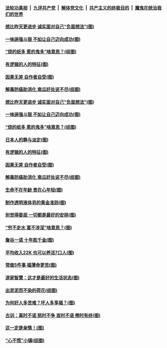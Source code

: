 

####  [法轮功真相](../../../../basic/blob/master/README.md?t=07022202) &nbsp;|&nbsp; [九评共产党](../../../../9ping.md/blob/master/README.md?t=07022202) &nbsp;|&nbsp; [解体党文化](../../../../jtdwh.md/blob/master/README.md?t=07022202)  &nbsp;|&nbsp; [共产主义的终极目的](../../../../gczydzjmd.md/blob/master/README.md?t=07022202) &nbsp;|&nbsp; [魔鬼在统治我们的世界](../../../../mgztzwmdsj.md/blob/master/README.md?t=07022202) 

#### [想比昨天更进步 诚实面对自己“负面想法”(图)](../pages/p8/938419.md?t=07022202) 

#### [一味逞强斗狠 不如让自己迈向成功(图)](../pages/p8/937701.md?t=07022202) 

#### [“烧的纸多 惹的鬼多”啥意思？(组图)](../pages/p8/938393.md?t=07022202) 

#### [有逻辑的人的特征(图)](../pages/p8/938239.md?t=07022202) 

#### [因果无差 自作者自受(图)](../pages/p8/938272.md?t=07022202) 

#### [解毒防癌助消化 南瓜好处说不尽(组图)](../pages/p8/937975.md?t=07022202) 

#### [想比昨天更进步 诚实面对自己“负面想法”(图)](../pages/p8/938419.md?t=07022202) 

#### [一味逞强斗狠 不如让自己迈向成功(图)](../pages/p8/937701.md?t=07022202) 

#### [“烧的纸多 惹的鬼多”啥意思？(组图)](../pages/p8/938393.md?t=07022202) 

#### [日本人的静与淡定(图)](../pages/p8/936769.md?t=07022202) 

#### [有逻辑的人的特征(图)](../pages/p8/938239.md?t=07022202) 

#### [因果无差 自作者自受(图)](../pages/p8/938272.md?t=07022202) 

#### [解毒防癌助消化 南瓜好处说不尽(组图)](../pages/p8/937975.md?t=07022202) 

#### [生命不在年龄 贵在心年轻(图)](../pages/p8/937698.md?t=07022202) 

#### [制作透明液体皂的黄金准则(图)](../pages/p8/938207.md?t=07022202) 

#### [别觉得委屈 一切都是最好的安排(图)](../pages/p8/921940.md?t=07022202) 

#### [“穷不走水 富不涉淫”啥意思？(图)](../pages/p8/938176.md?t=07022202) 

#### [詹谷一诺 十年胜千金(图)](../pages/p8/937705.md?t=07022202) 

#### [平均收入22K 也可以养活7口人(图)](../pages/p8/938104.md?t=07022202) 

#### [常做5件事 福薄命更苦(图)](../pages/p8/937990.md?t=07022202) 

#### [道家智慧：这才是最好的生活状态(图)](../pages/p8/900827.md?t=07022202) 

#### [出淤泥而不染的荷花(组图)](../pages/p8/937863.md?t=07022202) 

#### [为何好人多苦难？坏人多享福？(图)](../pages/p8/937938.md?t=07022202) 

#### [古训：喜时不诺 怒时不争 哀时不语 倦时有终(图)](../pages/p8/937482.md?t=07022202) 

#### [这一定是亲情！(图)](../pages/p8/937905.md?t=07022202) 

#### [“心不慌”小镇(组图)](../pages/p8/937484.md?t=07022202) 

